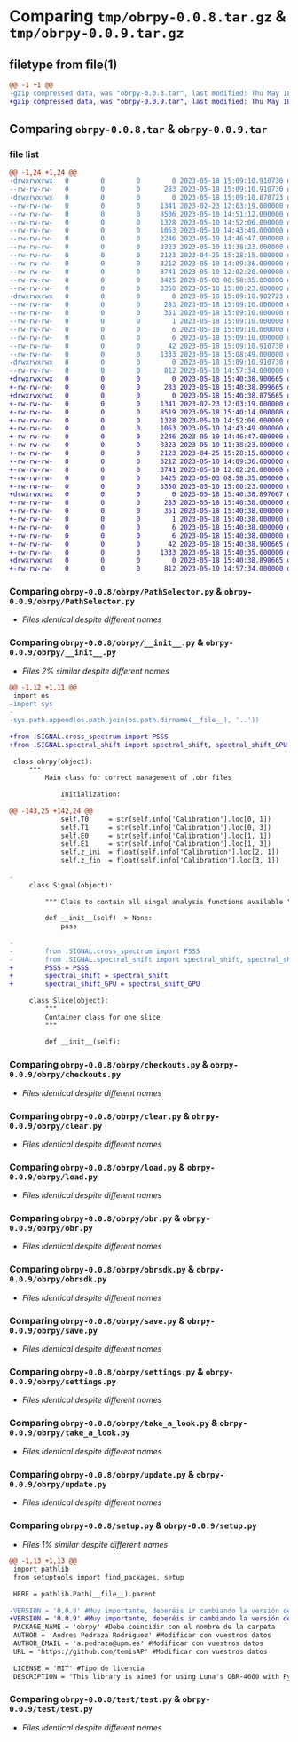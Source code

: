 # Comparing `tmp/obrpy-0.0.8.tar.gz` & `tmp/obrpy-0.0.9.tar.gz`

## filetype from file(1)

```diff
@@ -1 +1 @@
-gzip compressed data, was "obrpy-0.0.8.tar", last modified: Thu May 18 15:09:10 2023, max compression
+gzip compressed data, was "obrpy-0.0.9.tar", last modified: Thu May 18 15:40:38 2023, max compression
```

## Comparing `obrpy-0.0.8.tar` & `obrpy-0.0.9.tar`

### file list

```diff
@@ -1,24 +1,24 @@
-drwxrwxrwx   0        0        0        0 2023-05-18 15:09:10.910730 obrpy-0.0.8/
--rw-rw-rw-   0        0        0      283 2023-05-18 15:09:10.910730 obrpy-0.0.8/PKG-INFO
-drwxrwxrwx   0        0        0        0 2023-05-18 15:09:10.870723 obrpy-0.0.8/obrpy/
--rw-rw-rw-   0        0        0     1341 2023-02-23 12:03:19.000000 obrpy-0.0.8/obrpy/PathSelector.py
--rw-rw-rw-   0        0        0     8506 2023-05-10 14:51:12.000000 obrpy-0.0.8/obrpy/__init__.py
--rw-rw-rw-   0        0        0     1328 2023-05-10 14:52:06.000000 obrpy-0.0.8/obrpy/checkouts.py
--rw-rw-rw-   0        0        0     1063 2023-05-10 14:43:49.000000 obrpy-0.0.8/obrpy/clear.py
--rw-rw-rw-   0        0        0     2246 2023-05-10 14:46:47.000000 obrpy-0.0.8/obrpy/load.py
--rw-rw-rw-   0        0        0     8323 2023-05-10 11:38:23.000000 obrpy-0.0.8/obrpy/obr.py
--rw-rw-rw-   0        0        0     2123 2023-04-25 15:28:15.000000 obrpy-0.0.8/obrpy/obrsdk.py
--rw-rw-rw-   0        0        0     3212 2023-05-10 14:09:36.000000 obrpy-0.0.8/obrpy/save.py
--rw-rw-rw-   0        0        0     3741 2023-05-10 12:02:20.000000 obrpy-0.0.8/obrpy/settings.py
--rw-rw-rw-   0        0        0     3425 2023-05-03 08:58:35.000000 obrpy-0.0.8/obrpy/take_a_look.py
--rw-rw-rw-   0        0        0     3350 2023-05-10 15:00:23.000000 obrpy-0.0.8/obrpy/update.py
-drwxrwxrwx   0        0        0        0 2023-05-18 15:09:10.902723 obrpy-0.0.8/obrpy.egg-info/
--rw-rw-rw-   0        0        0      283 2023-05-18 15:09:10.000000 obrpy-0.0.8/obrpy.egg-info/PKG-INFO
--rw-rw-rw-   0        0        0      351 2023-05-18 15:09:10.000000 obrpy-0.0.8/obrpy.egg-info/SOURCES.txt
--rw-rw-rw-   0        0        0        1 2023-05-18 15:09:10.000000 obrpy-0.0.8/obrpy.egg-info/dependency_links.txt
--rw-rw-rw-   0        0        0        6 2023-05-18 15:09:10.000000 obrpy-0.0.8/obrpy.egg-info/requires.txt
--rw-rw-rw-   0        0        0        6 2023-05-18 15:09:10.000000 obrpy-0.0.8/obrpy.egg-info/top_level.txt
--rw-rw-rw-   0        0        0       42 2023-05-18 15:09:10.910730 obrpy-0.0.8/setup.cfg
--rw-rw-rw-   0        0        0     1333 2023-05-18 15:08:49.000000 obrpy-0.0.8/setup.py
-drwxrwxrwx   0        0        0        0 2023-05-18 15:09:10.910730 obrpy-0.0.8/test/
--rw-rw-rw-   0        0        0      812 2023-05-10 14:57:34.000000 obrpy-0.0.8/test/test.py
+drwxrwxrwx   0        0        0        0 2023-05-18 15:40:38.900665 obrpy-0.0.9/
+-rw-rw-rw-   0        0        0      283 2023-05-18 15:40:38.899665 obrpy-0.0.9/PKG-INFO
+drwxrwxrwx   0        0        0        0 2023-05-18 15:40:38.875665 obrpy-0.0.9/obrpy/
+-rw-rw-rw-   0        0        0     1341 2023-02-23 12:03:19.000000 obrpy-0.0.9/obrpy/PathSelector.py
+-rw-rw-rw-   0        0        0     8519 2023-05-18 15:40:14.000000 obrpy-0.0.9/obrpy/__init__.py
+-rw-rw-rw-   0        0        0     1328 2023-05-10 14:52:06.000000 obrpy-0.0.9/obrpy/checkouts.py
+-rw-rw-rw-   0        0        0     1063 2023-05-10 14:43:49.000000 obrpy-0.0.9/obrpy/clear.py
+-rw-rw-rw-   0        0        0     2246 2023-05-10 14:46:47.000000 obrpy-0.0.9/obrpy/load.py
+-rw-rw-rw-   0        0        0     8323 2023-05-10 11:38:23.000000 obrpy-0.0.9/obrpy/obr.py
+-rw-rw-rw-   0        0        0     2123 2023-04-25 15:28:15.000000 obrpy-0.0.9/obrpy/obrsdk.py
+-rw-rw-rw-   0        0        0     3212 2023-05-10 14:09:36.000000 obrpy-0.0.9/obrpy/save.py
+-rw-rw-rw-   0        0        0     3741 2023-05-10 12:02:20.000000 obrpy-0.0.9/obrpy/settings.py
+-rw-rw-rw-   0        0        0     3425 2023-05-03 08:58:35.000000 obrpy-0.0.9/obrpy/take_a_look.py
+-rw-rw-rw-   0        0        0     3350 2023-05-10 15:00:23.000000 obrpy-0.0.9/obrpy/update.py
+drwxrwxrwx   0        0        0        0 2023-05-18 15:40:38.897667 obrpy-0.0.9/obrpy.egg-info/
+-rw-rw-rw-   0        0        0      283 2023-05-18 15:40:38.000000 obrpy-0.0.9/obrpy.egg-info/PKG-INFO
+-rw-rw-rw-   0        0        0      351 2023-05-18 15:40:38.000000 obrpy-0.0.9/obrpy.egg-info/SOURCES.txt
+-rw-rw-rw-   0        0        0        1 2023-05-18 15:40:38.000000 obrpy-0.0.9/obrpy.egg-info/dependency_links.txt
+-rw-rw-rw-   0        0        0        6 2023-05-18 15:40:38.000000 obrpy-0.0.9/obrpy.egg-info/requires.txt
+-rw-rw-rw-   0        0        0        6 2023-05-18 15:40:38.000000 obrpy-0.0.9/obrpy.egg-info/top_level.txt
+-rw-rw-rw-   0        0        0       42 2023-05-18 15:40:38.900665 obrpy-0.0.9/setup.cfg
+-rw-rw-rw-   0        0        0     1333 2023-05-18 15:40:35.000000 obrpy-0.0.9/setup.py
+drwxrwxrwx   0        0        0        0 2023-05-18 15:40:38.898665 obrpy-0.0.9/test/
+-rw-rw-rw-   0        0        0      812 2023-05-10 14:57:34.000000 obrpy-0.0.9/test/test.py
```

### Comparing `obrpy-0.0.8/obrpy/PathSelector.py` & `obrpy-0.0.9/obrpy/PathSelector.py`

 * *Files identical despite different names*

### Comparing `obrpy-0.0.8/obrpy/__init__.py` & `obrpy-0.0.9/obrpy/__init__.py`

 * *Files 2% similar despite different names*

```diff
@@ -1,12 +1,11 @@
 import os
-import sys
-
-sys.path.append(os.path.join(os.path.dirname(__file__), '..'))
 
+from .SIGNAL.cross_spectrum import PSSS
+from .SIGNAL.spectral_shift import spectral_shift, spectral_shift_GPU
 
 class obrpy(object):
     """
         Main class for correct management of .obr files
 
             Initialization:
             
@@ -143,25 +142,24 @@
             self.T0     = str(self.info['Calibration'].loc[0, 1])
             self.T1     = str(self.info['Calibration'].loc[0, 3])
             self.E0     = str(self.info['Calibration'].loc[1, 1])
             self.E1     = str(self.info['Calibration'].loc[1, 3])
             self.z_ini  = float(self.info['Calibration'].loc[2, 1])
             self.z_fin  = float(self.info['Calibration'].loc[3, 1])
 
-
     class Signal(object):
 
         """ Class to contain all singal analysis functions available """
 
         def __init__(self) -> None:
             pass
 
-
-        from .SIGNAL.cross_spectrum import PSSS
-        from .SIGNAL.spectral_shift import spectral_shift, spectral_shift_GPU
+        PSSS = PSSS
+        spectral_shift = spectral_shift
+        spectral_shift_GPU = spectral_shift_GPU
 
     class Slice(object):
         """
         Container class for one slice
         """
 
         def __init__(self):
```

### Comparing `obrpy-0.0.8/obrpy/checkouts.py` & `obrpy-0.0.9/obrpy/checkouts.py`

 * *Files identical despite different names*

### Comparing `obrpy-0.0.8/obrpy/clear.py` & `obrpy-0.0.9/obrpy/clear.py`

 * *Files identical despite different names*

### Comparing `obrpy-0.0.8/obrpy/load.py` & `obrpy-0.0.9/obrpy/load.py`

 * *Files identical despite different names*

### Comparing `obrpy-0.0.8/obrpy/obr.py` & `obrpy-0.0.9/obrpy/obr.py`

 * *Files identical despite different names*

### Comparing `obrpy-0.0.8/obrpy/obrsdk.py` & `obrpy-0.0.9/obrpy/obrsdk.py`

 * *Files identical despite different names*

### Comparing `obrpy-0.0.8/obrpy/save.py` & `obrpy-0.0.9/obrpy/save.py`

 * *Files identical despite different names*

### Comparing `obrpy-0.0.8/obrpy/settings.py` & `obrpy-0.0.9/obrpy/settings.py`

 * *Files identical despite different names*

### Comparing `obrpy-0.0.8/obrpy/take_a_look.py` & `obrpy-0.0.9/obrpy/take_a_look.py`

 * *Files identical despite different names*

### Comparing `obrpy-0.0.8/obrpy/update.py` & `obrpy-0.0.9/obrpy/update.py`

 * *Files identical despite different names*

### Comparing `obrpy-0.0.8/setup.py` & `obrpy-0.0.9/setup.py`

 * *Files 1% similar despite different names*

```diff
@@ -1,13 +1,13 @@
 import pathlib
 from setuptools import find_packages, setup
 
 HERE = pathlib.Path(__file__).parent
 
-VERSION = '0.0.8' #Muy importante, deberéis ir cambiando la versión de vuestra librería según incluyáis nuevas funcionalidades
+VERSION = '0.0.9' #Muy importante, deberéis ir cambiando la versión de vuestra librería según incluyáis nuevas funcionalidades
 PACKAGE_NAME = 'obrpy' #Debe coincidir con el nombre de la carpeta 
 AUTHOR = 'Andres Pedraza Rodriguez' #Modificar con vuestros datos
 AUTHOR_EMAIL = 'a.pedraza@upm.es' #Modificar con vuestros datos
 URL = 'https://github.com/temisAP' #Modificar con vuestros datos
 
 LICENSE = 'MIT' #Tipo de licencia
 DESCRIPTION = "This library is aimed for using Luna's OBR-4600 with Python." #Descripción corta
```

### Comparing `obrpy-0.0.8/test/test.py` & `obrpy-0.0.9/test/test.py`

 * *Files identical despite different names*

